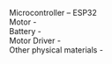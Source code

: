Microcontroller – ESP32 <br>
Motor - <br>
Battery - <br>
Motor Driver - <br>
Other physical materials - <br>

